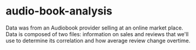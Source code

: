 # audio-book-analysis
  Data was from an Audiobook provider selling at an online market place. Data is composed of two files: information on sales and reviews that we'll use to determine its correlation and how average review change overtime.
